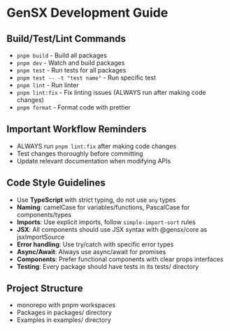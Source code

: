 # GenSX Development Guide

## Build/Test/Lint Commands

- `pnpm build` - Build all packages
- `pnpm dev` - Watch and build packages
- `pnpm test` - Run tests for all packages
- `pnpm test -- -t "test name"` - Run specific test
- `pnpm lint` - Run linter
- `pnpm lint:fix` - Fix linting issues (ALWAYS run after making code changes)
- `pnpm format` - Format code with prettier

## Important Workflow Reminders

- ALWAYS run `pnpm lint:fix` after making code changes
- Test changes thoroughly before committing
- Update relevant documentation when modifying APIs

## Code Style Guidelines

- Use **TypeScript** with strict typing, do not use `any` types
- **Naming**: camelCase for variables/functions, PascalCase for components/types
- **Imports**: Use explicit imports, follow `simple-import-sort` rules
- **JSX**: All components should use JSX syntax with @gensx/core as jsxImportSource
- **Error handling**: Use try/catch with specific error types
- **Async/Await**: Always use async/await for promises
- **Components**: Prefer functional components with clear props interfaces
- **Testing**: Every package should have tests in its tests/ directory

## Project Structure

- monorepo with pnpm workspaces
- Packages in packages/ directory
- Examples in examples/ directory

